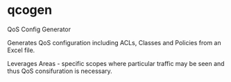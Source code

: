 # qcogen
QoS Config Generator

Generates QoS configuration including ACLs, Classes and Policies from an Excel file.

Leverages Areas - specific scopes where particular traffic may be seen and thus QoS consifuration is necessary. 
